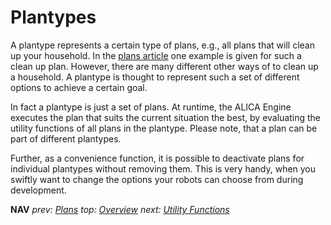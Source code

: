 # Plantypes
A plantype represents a certain type of plans, e.g., all plans that will clean up your household. In the [plans article](./plans.md) one example is given for such a clean up plan. However, there are many different other ways of to clean up a household. A plantype is thought to represent such a set of different options to achieve a certain goal. 

In fact a plantype is just a set of plans. At runtime, the ALICA Engine executes the plan that suits the current situation the best, by evaluating the utility functions of all plans in the plantype. Please note, that a plan can be part of different plantypes.

Further, as a convenience function, it is possible to deactivate plans for individual plantypes without removing them.  This is very handy, when you swiftly want to change the options your robots can choose from during development.

**NAV** *prev: [Plans](plans.md)*  *top: [Overview](../README.md)* *next: [Utility Functions](utility_functions.md)*